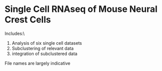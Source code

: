 # Single Cell RNAseq of Mouse Neural Crest Cells
Includes:\
1. Analysis of six single cell datasets
2. Subclustering of relevant data
3. integration of subclustered data

File names are largely indicative
